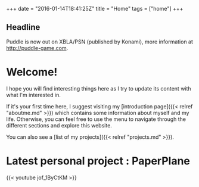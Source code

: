 +++
date = "2016-01-14T18:41:25Z"
title = "Home"
tags = ["home"]
+++

## Headline

Puddle is now out on XBLA/PSN (published by Konami), more information at <http://puddle-game.com>.

# Welcome!

I hope you will find interesting things here as I try to update its content with what I'm interested in.

If it's your first time here, I suggest visiting my [introduction page]({{< relref "aboutme.md" >}}) which contains some information about myself and my life. Otherwise, you can feel free to use the menu to navigate through the different sections and explore this website.

You can also see a [list of my projects]({{< relref "projects.md" >}}).

# Latest personal project : PaperPlane

{{< youtube jof_1ByCtKM >}}
